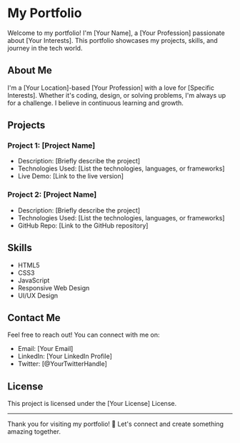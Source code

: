 # My Portfolio

Welcome to my portfolio! I'm [Your Name], a [Your Profession] passionate about [Your Interests]. This portfolio showcases my projects, skills, and journey in the tech world.

## About Me

I'm a [Your Location]-based [Your Profession] with a love for [Specific Interests]. Whether it's coding, design, or solving problems, I'm always up for a challenge. I believe in continuous learning and growth.

## Projects

### Project 1: [Project Name]
- Description: [Briefly describe the project]
- Technologies Used: [List the technologies, languages, or frameworks]
- Live Demo: [Link to the live version]

### Project 2: [Project Name]
- Description: [Briefly describe the project]
- Technologies Used: [List the technologies, languages, or frameworks]
- GitHub Repo: [Link to the GitHub repository]

## Skills

- HTML5
- CSS3
- JavaScript
- Responsive Web Design
- UI/UX Design

## Contact Me

Feel free to reach out! You can connect with me on:
- Email: [Your Email]
- LinkedIn: [Your LinkedIn Profile]
- Twitter: [@YourTwitterHandle]

## License

This project is licensed under the [Your License] License.

---

Thank you for visiting my portfolio! 🌟 Let's connect and create something amazing together.

